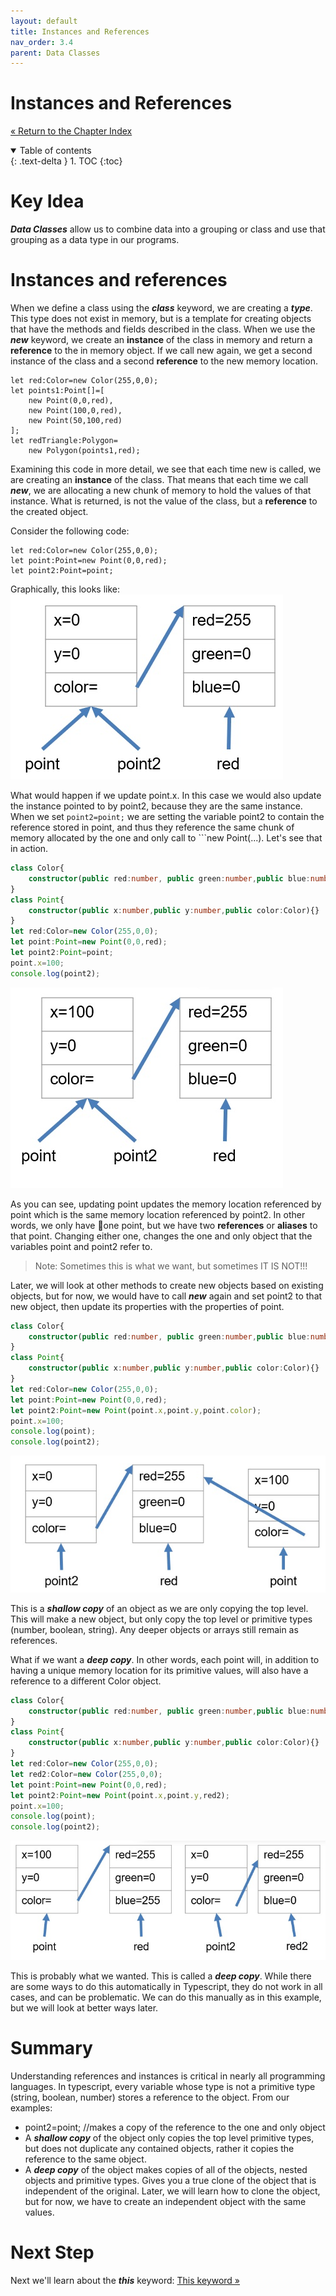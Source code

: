 ```yaml
---
layout: default
title: Instances and References
nav_order: 3.4
parent: Data Classes
---
```


# Instances and References
[&laquo; Return to the Chapter Index](index.md)

<details open markdown="block">
  <summary>
    Table of contents
  </summary>
  {: .text-delta }
1. TOC
{:toc}
</details>

# Key Idea
***Data Classes*** allow us to combine data into a grouping or class and use that grouping as a data type in our programs.
# Instances and references
When we define a class using the ***class*** keyword, we are creating a ***type***.  This type does not exist in memory, but is a template for creating objects that have the methods and fields described in the class.  When we use the ***new*** keyword, we create an **instance** of the class in memory and return a **reference** to the in memory object.  If we call new again, we get a second instance of the class and a second **reference** to the new memory location.
```
let red:Color=new Color(255,0,0);
let points1:Point[]=[
	new Point(0,0,red),
	new Point(100,0,red),
	new Point(50,100,red)
];
let redTriangle:Polygon=
	new Polygon(points1,red);
```
Examining this code in more detail, we see that each time new is called, we are creating an **instance** of the class. That means that each time we call ***new***, we are allocating a new chunk of memory to hold the values of that instance.  What is returned, is not the value of the class, but a **reference** to the created object.

Consider the following code:
```
let red:Color=new Color(255,0,0);
let point:Point=new Point(0,0,red);
let point2:Point=point;
```
Graphically, this looks like:
![](../../assets/images/ref1.jpg)

What would happen if we update point.x.  In this case we would also update the instance pointed to by point2, because they are the same instance.  When we set ```point2=point;``` we are setting the variable point2 to contain the reference stored in point, and thus they reference the same chunk of memory allocated by the one and only call to ```new Point(...).
Let's see that in action.
```typescript
class Color{
	constructor(public red:number, public green:number,public blue:number){ }
}
class Point{
	constructor(public x:number,public y:number,public color:Color){}
}
let red:Color=new Color(255,0,0);
let point:Point=new Point(0,0,red);
let point2:Point=point;
point.x=100;
console.log(point2);
```
![](../../assets/images/ref2.jpg)

As you can see, updating point updates the memory location referenced by point which is the same memory location referenced by point2.  In other words, we only have one point, but we have two **references** or **aliases** to that point.  Changing either one, changes the one and only object that the variables point and point2 refer to.
> Note: Sometimes this is what we want, but sometimes IT IS NOT!!!

Later, we will look at other methods to create new objects based on existing objects, but for now, we would have to call ***new*** again and set point2 to that new object, then update its properties with the properties of point.
```typescript
class Color{
	constructor(public red:number, public green:number,public blue:number){ }
}
class Point{
	constructor(public x:number,public y:number,public color:Color){}
}
let red:Color=new Color(255,0,0);
let point:Point=new Point(0,0,red);
let point2:Point=new Point(point.x,point.y,point.color);
point.x=100;
console.log(point);
console.log(point2);
```
![](../../assets/images/ref3.jpg)

This is a ***shallow copy*** of an object as we are only copying the top level.
This will make a new object, but only copy the top level or primitive types (number, boolean, string).  Any deeper objects or arrays still remain as references.

What if we want a ***deep copy***.  In other words, each point will, in addition to having a unique memory location for its primitive values, will also have a reference to a different Color object.
```typescript
class Color{
	constructor(public red:number, public green:number,public blue:number){ }
}
class Point{
	constructor(public x:number,public y:number,public color:Color){}
}
let red:Color=new Color(255,0,0);
let red2:Color=new Color(255,0,0);
let point:Point=new Point(0,0,red);
let point2:Point=new Point(point.x,point.y,red2);
point.x=100;
console.log(point);
console.log(point2);
```
![](../../assets/images/ref4.jpg)

This is probably what we wanted.  This is called a ***deep copy***. While there are some ways to do this automatically in Typescript, they do not work in all cases, and can be problematic.  We can do this manually as in this example, but we will look at better ways later.

# Summary
Understanding references and instances is critical in nearly all programming languages.  In typescript, every variable whose type is not a primitive type (string, boolean, number) stores a reference to the object.  From our examples:
* point2=point; //makes a copy of the reference to the one and only object
* A ***shallow copy*** of the object only copies the top level primitive types, but does not duplicate any contained objects, rather it copies the reference to the same object.
* A ***deep copy*** of the object makes copies of all of the objects, nested objects and primitive types.  Gives you a true clone of the object that is independent of the original.  Later, we will learn how to clone the object, but for now, we have to create an independent object with the same values.

# Next Step

Next we'll learn about the ***this*** keyword: [This keyword &raquo;](this.md)